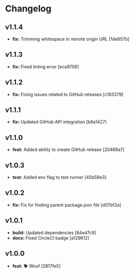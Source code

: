 # Changelog

## v1.1.4

- __fix:__ Trimming whitespace in remote origin URL [1de657b]


## v1.1.3

- __fix:__ Fixed linting error [eca9706]


## v1.1.2

- __fix:__ Fixing issues related to GitHub releases [c183379]


## v1.1.1

- __fix:__ Updated GitHub API integration [b8a1427]


## v1.1.0

- __feat:__ Added ability to create GitHub release [20468a7]


## v1.0.3

- __test:__ Added env flag to test runner [45b59e3]


## v1.0.2

- __fix:__ Fix for finding parent package.json file [d07bf2a]


## v1.0.1

- __build:__ Updated dependencies [84ed7c9]
- __docs:__ Fixed CircleCI badge [a129612]


## v1.0.0

- __feat:__ 🐕 Woof [2817fe5]
